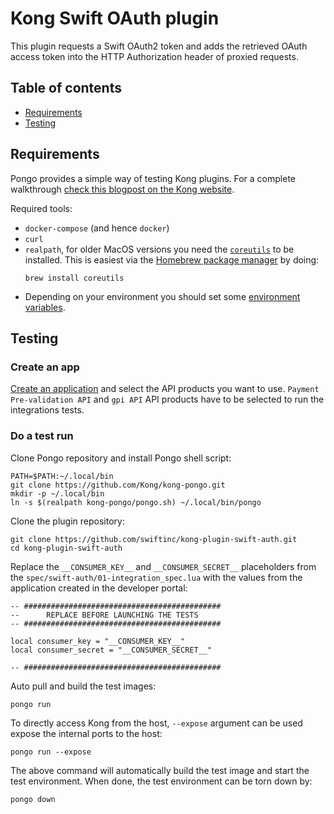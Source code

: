 # Kong Swift OAuth plugin

This plugin requests a Swift OAuth2 token and adds the retrieved OAuth access token into
the HTTP Authorization header of proxied requests.

## Table of contents
 - [Requirements](#requirements)
 - [Testing](#testing)

## Requirements

Pongo provides a simple way of testing Kong plugins. For a complete walkthrough [check this blogpost on the Kong website](https://konghq.com/blog/custom-lua-plugin-kong-gateway).

Required tools:

* `docker-compose` (and hence `docker`)
* `curl`
* `realpath`, for older MacOS versions you need the [`coreutils`](https://www.gnu.org/software/coreutils/coreutils.html)
  to be installed. This is easiest via the [Homebrew package manager](https://brew.sh/) by doing:
  ```
  brew install coreutils
  ```
* Depending on your environment you should set some [environment variables](#configuration).

## Testing

### Create an app
[Create an application](https://developer.swift.com/myapps) and select the API products you want to use. `Payment Pre-validation API` and `gpi API` API products have to be selected
to run the integrations tests.

### Do a test run

Clone Pongo repository and install Pongo shell script:
```
PATH=$PATH:~/.local/bin
git clone https://github.com/Kong/kong-pongo.git
mkdir -p ~/.local/bin
ln -s $(realpath kong-pongo/pongo.sh) ~/.local/bin/pongo
```

Clone the plugin repository:

```
git clone https://github.com/swiftinc/kong-plugin-swift-auth.git
cd kong-plugin-swift-auth
```
   
Replace the `__CONSUMER_KEY__` and `__CONSUMER_SECRET__` placeholders from the `spec/swift-auth/01-integration_spec.lua` with the values from the application created in the developer portal:

```
-- ############################################
--      REPLACE BEFORE LAUNCHING THE TESTS
-- ############################################

local consumer_key = "__CONSUMER_KEY__"
local consumer_secret = "__CONSUMER_SECRET__"
      
-- ############################################
```

Auto pull and build the test images:

```
pongo run
```

To directly access Kong from the host, `--expose` argument can be used expose the internal ports to the host:

```
pongo run --expose
```

The above command will automatically build the test image and start the test environment. When done, the test environment can be torn down by:

```
pongo down
```